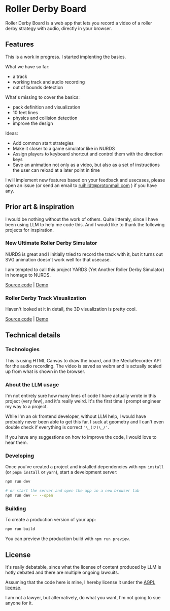 # Roller Derby Board

Roller Derby Board is a web app that lets you record a video of a roller derby strategy with audio, directly in your browser.

## Features

This is a work in progress. I started implenting the basics.

What we have so far:

- a track
- working track and audio recording
- out of bounds detection

What's missing to cover the basics:

- pack definition and visualization
- 10 feet lines
- physics and collision detection
- improve the design

Ideas:

- Add common start strategies
- Make it closer to a game simulator like in NURDS
- Assign players to keyboard shortcut and control them with the direction keys
- Save an animation not only as a video, but also as a set of instructions the user can reload at a later point in time

I will implement new features based on your feedback and usecases, please open an issue (or send an email to ruihildt@protonmail.com ) if you have any.

## Prior art & inspiration

I would be nothing without the work of others. Quite litteraly, since I have been using LLM to help me code this. And I would like to thank the following projects for inspiration.

### New Ultimate Roller Derby Simulator

NURDS is great and I initially tried to record the track with it, but it turns out SVG animation doesn't work well for that usecase.

I am tempted to call this project YARDS (Yet Another Roller Derby Simulator) in homage to NURDS.

[Source code](https://github.com/fa-bien/nurds) | [Demo](https://nurds.space/)

### Roller Derby Track Visualization

Haven't looked at it in detail, the 3D visualization is pretty cool.

[Source code](https://github.com/webdingens/track-viz) | [Demo](https://trackviz.netlify.app/)

## Technical details

### Technologies

This is using HTML Canvas to draw the board, and the MediaRecorder API for the audio recording. The video is saved as webm and is actually scaled up from what is shown in the browser.

### About the LLM usage

I'm not entirely sure how many lines of code I have actually wrote in this project (very few), and it's really weird. It's the first time I prompt engineer my way to a project.

While I'm an ok frontend developer, without LLM help, I would have probably never been able to get this far. I suck at geometry and I can't even double check if everything is correct `¯\_(ツ)\_/¯`.

If you have any suggestions on how to improve the code, I would love to hear them.

### Developing

Once you've created a project and installed dependencies with `npm install` (or `pnpm install` or `yarn`), start a development server:

```bash
npm run dev

# or start the server and open the app in a new browser tab
npm run dev -- --open
```

### Building

To create a production version of your app:

```bash
npm run build
```

You can preview the production build with `npm run preview`.

## License

It's really debatable, since what the license of content produced by LLM is hotly debated and there are multiple ongoing lawsuits.

Assuming that the code here is mine, I hereby license it under the [AGPL license](https://www.gnu.org/licenses/agpl-3.0.en.html).

I am not a lawyer, but alternatively, do what you want, I'm not going to sue anyone for it.

